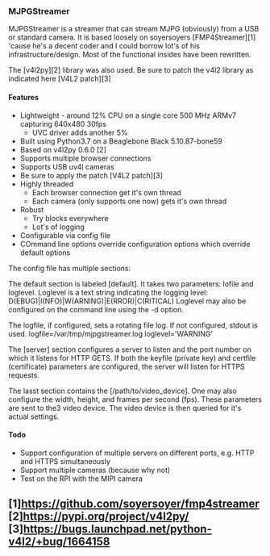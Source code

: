 
### MJPGStreamer

MJPGStreamer is a streamer that can stream MJPG (obviously) from a USB or standard camera. It is based loosely on soyersoyers [FMP4Streamer][1] 'cause he's a decent coder and I could borrow lot's of his infrastructure/design.  Most of the functional insides have been rewritten.

The [v4l2py][2] library was also used. Be sure to patch the v4l2 library as indicated here [V4L2 patch][3]

#### Features
- Lightweight - around 12% CPU on a single core 500 MHz ARMv7 capturing 640x480 30fps
  - UVC driver adds another 5%
- Built using Python3.7 on a Beaglebone Black 5.10.87-bone59
- Based on v4l2py 0.6.0 [2]
- Supports multiple browser connections
- Supports USB uv4l cameras
 - Be sure to apply the patch [V4L2 patch][3]
- Highly threaded 
  - Each browser connection get it's own thread
  - Each camera (only supports one now) gets it's own thread
- Robust
  - Try blocks everywhere
  - Lot's of logging
- Configurable via config file
- COmmand line options override configuration options which override default options

The config file has multiple sections:

The default section is labeled [default]. It takes two parameters: lofile and loglevel.
Loglevel is a text string indicating the logging level: D(EBUG)|I(NFO)|W(ARNING)|E(RROR)|C(RITICAL)
Loglevel may also be configured on the command line using the -d option.

The logfile, if configured, sets a rotating file log. If not configured, stdout is used.
logfile=/var/tmp/mjpgstreamer.log
loglevel='WARNING'

The [server] section configures a server to listen and the port number on which it listens for HTTP GETS. If both the keyfile (private key) and certfile (certificate) parameters are configured, the server will listen for HTTPS requests.

The lasst section contains the [/path/to/video_device]. One may also configure the width, height, and frames per second (fps). These parameters are sent to the3 video device. The video device is then queried for it's actual settings.


#### Todo
- Support configuration of multiple servers on different ports, e.g. HTTP and HTTPS simultaneously
- Support multiple cameras (because why not)
- Test on the RPI with the MIPI camera

[1]https://github.com/soyersoyer/fmp4streamer
[2]https://pypi.org/project/v4l2py/
[3]https://bugs.launchpad.net/python-v4l2/+bug/1664158 
-
